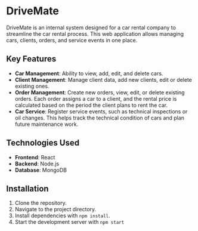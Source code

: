 # DriveMate

DriveMate is an internal system designed for a car rental company to streamline the car rental process. This web application allows managing cars, clients, orders, and service events in one place.

## Key Features

- **Car Management**: Ability to view, add, edit, and delete cars.
- **Client Management**: Manage client data, add new clients, edit or delete existing ones.
- **Order Management**: Create new orders, view, edit, or delete existing orders. Each order assigns a car to a client, and the rental price is calculated based on the period the client plans to rent the car.
- **Car Service**: Register service events, such as technical inspections or oil changes. This helps track the technical condition of cars and plan future maintenance work.

## Technologies Used

- **Frontend**: React
- **Backend**: Node.js
- **Database**: MongoDB

## Installation

1. Clone the repository.
2. Navigate to the project directory.
3. Install dependencies with `npm install`.
4. Start the development server with `npm start`
